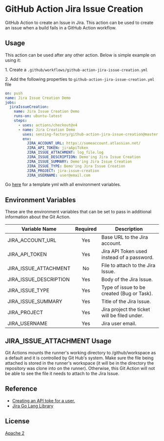 # GitHub Action Jira Issue Creation

GitHub Action to create an Issue in Jira. This action can be used to create an issue when a build fails in a GitHub Action workflow.

## Usage

This action can be used after any other action. Below is simple example on using it:

1\. Create a `.github/workflows/github-action-jira-issue-creation.yml`

2\. Add the following properties to `github-action-jira-issue-creation.yml` file

```yaml
on: push
name: Jira Issue Creation Demo
jobs:
  jiraIssueCreation:
    name: Jira Issue Creation Demo
    runs-on: ubuntu-latest
    steps:
      - uses: actions/checkout@v4
      - name: Jira Creation Demo
        uses: senzing-factory/github-action-jira-issue-creation@master
        env:
          JIRA_ACCOUNT_URL: https://someaccount.atlassian.net/
          JIRA_API_TOKEN: jiraApiToken
          JIRA_ISSUE_ATTACHMENT: log_file.log
          JIRA_ISSUE_DESCRIPTION: Demo'ing Jira Issue Creation
          JIRA_ISSUE_SUMMARY: Demo'ing Jira Issue Creation
          JIRA_ISSUE_TYPE: Demo'ing Jira Issue Creation
          JIRA_PROJECT: jira-issue-creation
          JIRA_USERNAME: user@email.com
```

Go [here](deployment/github-actions/template_github_action_jira_issue_creation.yml) for a template yml with all environment variables.

## Environment Variables

These are the environment variables that can be set to pass in additional information about the Git Action.

| Variable Name          | Required | Description                                  |
| ---------------------- | :------: | -------------------------------------------- |
| JIRA_ACCOUNT_URL       |   Yes    | Base URL to the Jira account.                |
| JIRA_API_TOKEN         |   Yes    | Jira API Token used instead of a password.   |
| JIRA_ISSUE_ATTACHMENT  |    No    | File to attach to the Jira Issue.            |
| JIRA_ISSUE_DESCRIPTION |   Yes    | Body of the Jira Issue.                      |
| JIRA_ISSUE_TYPE        |   Yes    | Type of issue to be created (Bug or Task).   |
| JIRA_ISSUE_SUMMARY     |   Yes    | Title of the Jira Issue.                     |
| JIRA_PROJECT           |   Yes    | Jira project the ticket will be filed under. |
| JIRA_USERNAME          |   Yes    | Jira user email.                             |

## JIRA_ISSUE_ATTACHMENT Usage

Git Actions mounts the runner's working directory to /github/workspace as a default and it is controlled by Git Hub's system. Make sure the file being attached is stored in the runner's workspace (it will be in the directory the repository was clone into on the runner). Otherwise, this Git Action will not be able to see the file it needs to attach to the Jira Issue.

## Reference

- [Creating an API toke for a user.](https://confluence.atlassian.com/cloud/api-tokens-938839638.html)
- [Jira Go Lang Library](https://github.com/andygrunwald/go-jira)

## License

[Apache 2](LICENSE)
